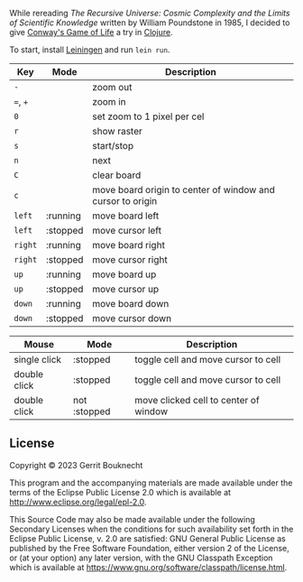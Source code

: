 While rereading _The Recursive Universe: Cosmic Complexity and the Limits of
Scientific Knowledge_ written by William Poundstone in 1985, I decided to give
[Conway's Game of Life](http://www.conwaylife.com/) a try
in [Clojure](https://clojure.org).

To start, install [Leiningen](https://leiningen.org) and run `lein run`.

| Key      | Mode     | Description                                                |
|----------|----------|------------------------------------------------------------|
| `-`      |          | zoom out                                                   |
| `=`, `+` |          | zoom in                                                    |
| `0`      |          | set zoom to 1 pixel per cel                                |
| `r`      |          | show raster                                                |
| `s`      |          | start/stop                                                 |
| `n`      |          | next                                                       |
| `C`      |          | clear board                                                |
| `c`      |          | move board origin to center of window and cursor to origin |
| `left`   | :running | move board left                                            |
| `left`   | :stopped | move cursor left                                           |
| `right`  | :running | move board right                                           |
| `right`  | :stopped | move cursor right                                          |
| `up`     | :running | move board up                                              |
| `up`     | :stopped | move cursor up                                             |
| `down`   | :running | move board down                                            |
| `down`   | :stopped | move cursor down                                           |

| Mouse        | Mode         | Description                           |
|--------------|--------------|---------------------------------------|
| single click | :stopped     | toggle cell and move cursor to cell   |
| double click | :stopped     | toggle cell and move cursor to cell   |
| double click | not :stopped | move clicked cell to center of window |

## License

Copyright © 2023 Gerrit Bouknecht

This program and the accompanying materials are made available under the
terms of the Eclipse Public License 2.0 which is available at
http://www.eclipse.org/legal/epl-2.0.

This Source Code may also be made available under the following Secondary
Licenses when the conditions for such availability set forth in the Eclipse
Public License, v. 2.0 are satisfied: GNU General Public License as published by
the Free Software Foundation, either version 2 of the License, or (at your
option) any later version, with the GNU Classpath Exception which is available
at https://www.gnu.org/software/classpath/license.html.
